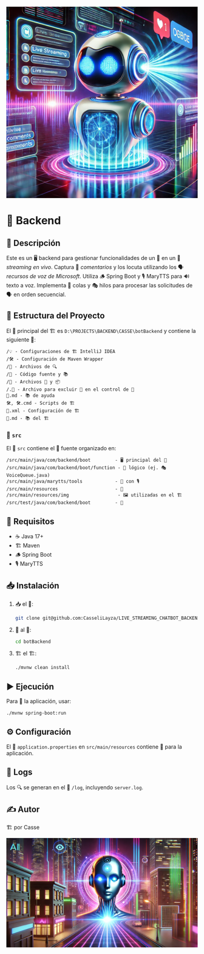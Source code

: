 ![logo](src/main/resources/asset/img/bot.png)

# 🤖 Backend

## 📜 Descripción
Este es un 🖥️ backend para gestionar funcionalidades de un 🤖 en un 🎥 *streaming en vivo*. Captura 📝 *comentarios* y los locuta utilizando los 🗣️ *recursos de voz de Microsoft*. Utiliza 🪵 Spring Boot y 🎙️ MaryTTS para 🔊 texto a voz. Implementa 📩 colas y 🎭 hilos para procesar las solicitudes de 🗣️ en orden secuencial.

## 📂 Estructura del Proyecto

El 📂 principal del 🏗️ es `D:\PROJECTS\BACKEND\CASSE\botBackend` y contiene la siguiente 📑:

```
/💡 - Configuraciones de 🏗️ IntelliJ IDEA
/🛠️ - Configuración de Maven Wrapper
/📜 - Archivos de 🔍
/💾 - Código fuente y 📚
/🎯 - Archivos 🔨 y 📦
/.🚫 - Archivo para excluir 📄 en el control de 📜
📖.md - 📚 de ayuda
🛠️, 🛠️.cmd - Scripts de 🏗️
📜.xml - Configuración de 🏗️
📖.md - 📚 del 🏗️
```

### 📂 `src`

El 📂 `src` contiene el 💾 fuente organizado en:

```
/src/main/java/com/backend/boot         - 🖥️ principal del 🤖
/src/main/java/com/backend/boot/function - 🤖 lógico (ej. 🎭 VoiceQueue.java)
/src/main/java/marytts/tools            - 🤝 con 🎙️
/src/main/resources                     - 🔧
/src/main/resources/img                  - 🖼️ utilizadas en el 🏗️
/src/test/java/com/backend/boot         - 🧪
```

## 📌 Requisitos

- ☕ Java 17+
- 🏗️ Maven
- 🪵 Spring Boot
- 🎙️ MaryTTS

## 📥 Instalación

1. 📥 el 📜:
   ```sh
   git clone git@github.com:CasseliLayza/LIVE_STREAMING_CHATBOT_BACKEND.git
   ```
2. 📂 al 📜:
   ```sh
   cd botBackend
   ```
3. 🏗️ el 🏗️:
   ```sh
   ./mvnw clean install
   ```

## ▶️ Ejecución
Para 🚀 la aplicación, usar:
```sh
./mvnw spring-boot:run
```

## ⚙️ Configuración
El 📄 `application.properties` en `src/main/resources` contiene 🔑 para la aplicación.

## 📜 Logs
Los 🔍 se generan en el 📂 `/log`, incluyendo `server.log`.

## ✍️ Autor
🏗️ por Casse

![logo](src/main/resources/asset/img/bot2.png)
